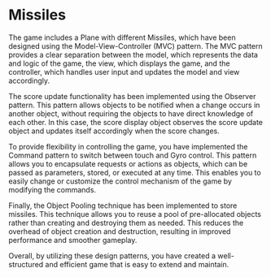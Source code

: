 # Missiles
The game includes a Plane with different Missiles, which have been designed using the Model-View-Controller (MVC) pattern. The MVC pattern provides a clear separation between the model, which represents the data and logic of the game, the view, which displays the game, and the controller, which handles user input and updates the model and view accordingly.

The score update functionality has been implemented using the Observer pattern. This pattern allows objects to be notified when a change occurs in another object, without requiring the objects to have direct knowledge of each other. In this case, the score display object observes the score update object and updates itself accordingly when the score changes.

To provide flexibility in controlling the game, you have implemented the Command pattern to switch between touch and Gyro control. This pattern allows you to encapsulate requests or actions as objects, which can be passed as parameters, stored, or executed at any time. This enables you to easily change or customize the control mechanism of the game by modifying the commands.

Finally, the Object Pooling technique has been implemented to store missiles. This technique allows you to reuse a pool of pre-allocated objects rather than creating and destroying them as needed. This reduces the overhead of object creation and destruction, resulting in improved performance and smoother gameplay.

Overall, by utilizing these design patterns, you have created a well-structured and efficient game that is easy to extend and maintain.
